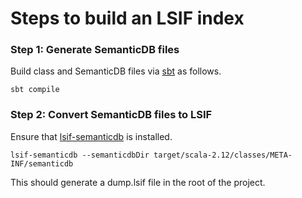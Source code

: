 # Steps to build an LSIF index

### Step 1: Generate SemanticDB files

Build class and SemanticDB files via [sbt](https://www.scala-sbt.org/) as follows.

```
sbt compile
```

### Step 2: Convert SemanticDB files to LSIF

Ensure that [lsif-semanticdb](https://github.com/sourcegraph/lsif-semanticdb) is installed.

```
lsif-semanticdb --semanticdbDir target/scala-2.12/classes/META-INF/semanticdb
```

This should generate a dump.lsif file in the root of the project.
